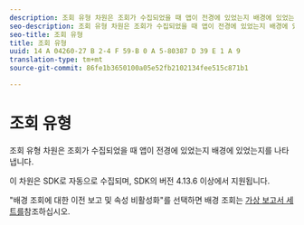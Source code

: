 ```yaml
---
description: 조회 유형 차원은 조회가 수집되었을 때 앱이 전경에 있었는지 배경에 있었는지를 나타냅니다.
seo-description: 조회 유형 차원은 조회가 수집되었을 때 앱이 전경에 있었는지 배경에 있었는지를 나타냅니다.
seo-title: 조회 유형
title: 조회 유형
uuid: 14 A 04260-27 B 2-4 F 59-B 0 A 5-80387 D 39 E 1 A 9
translation-type: tm+mt
source-git-commit: 86fe1b3650100a05e52fb2102134fee515c871b1

---
```



# 조회 유형

조회 유형 차원은 조회가 수집되었을 때 앱이 전경에 있었는지 배경에 있었는지를 나타냅니다.

이 차원은 SDK로 자동으로 수집되며, SDK의 버전 4.13.6 이상에서 지원됩니다.

"배경 조회에 대한 이전 보고 및 속성 비활성화"를 선택하면 배경 조회는 [가상 보고서 세트를](../../../components/vrs/vrs-mobile-visit-processing.md#concept_EC51308E4FD14E149F1B5D63C0AB34BD)참조하십시오.
